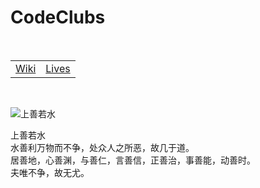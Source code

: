 # CodeClubs

<br>

|||
|:--:|:--:|
|[Wiki](https://wiki.codeclubs.cn)|[Lives](https://lives.codeclubs.cn)|


<br>

![上善若水](../assets/logo.png "上善若水")  

上善若水  
水善利万物而不争，处众人之所恶，故几于道。  
居善地，心善渊，与善仁，言善信，正善治，事善能，动善时。  
夫唯不争，故无尤。  
